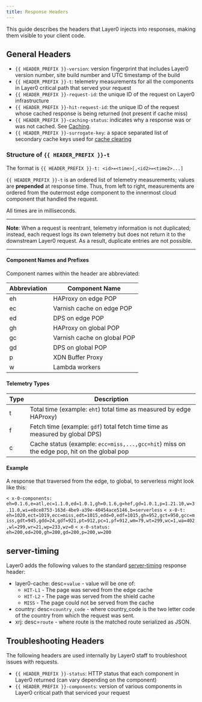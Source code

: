 ```yaml
---
title: Response Headers
---
```



This guide describes the headers that Layer0 injects into responses, making them visible to your client code.

## General Headers

- `{{ HEADER_PREFIX }}-version`: version fingerprint that includes Layer0 version number, site build number and UTC timestamp of the build
- `{{ HEADER_PREFIX }}-t`: telemetry measurements for all the components in Layer0 critical path that served your request
- `{{ HEADER_PREFIX }}-request-id`: the unique ID of the request on Layer0 infrastructure
- `{{ HEADER_PREFIX }}-hit-request-id`: the unique ID of the request whose cached response is being returned (not present if cache miss)
- `{{ HEADER_PREFIX }}-caching-status`: indicates why a response was or was not cached. See [Caching](/guides/caching#section_why_is_my_response_not_being_cached_).
- `{{ HEADER_PREFIX }}-surrogate-key`: a space separated list of secondary cache keys used for [cache clearing](/guides/purging#surrogate_keys)

### Structure of `{{ HEADER_PREFIX }}-t`

The format is `{{ HEADER_PREFIX }}-t: <id>=<time>[,<id2>=<time2>...]`

`{{ HEADER_PREFIX }}-t` is an ordered list of telemetry measurements; values are **prepended** at response time. Thus, from left to right, measurements are ordered from the outermost edge component to the innermost cloud component that handled the request.

All times are in milliseconds.

***
**Note**: When a request is reentrant, telemetry information is not duplicated; instead, each request logs its own telemetry but does not return it to the downstream Layer0 request. As a result, duplicate entries are not possible.
***


#### Component Names and Prefixes

Component names within the header are abbreviated:

| Abbreviation | Component Name |
| ------------ | -------------- |
| eh  | HAProxy on edge POP              |
| ec  | Varnish cache on edge POP        |
| ed  | DPS on edge POP                  |
| gh | HAProxy on global POP            |
| gc | Varnish cache on global POP      |
| gd | DPS on global POP                |
| p  | XDN Buffer Proxy                 |
| w  | Lambda workers                   |


#### Telemetry Types
| Type | Description |
| ------------ | -------------- |
| t | Total time (example: `eht`) total time as measured by edge HAProxy) |
| f | Fetch time (example: `gdf`) total fetch time time as measured by global DPS) |
| c | Cache status (example: `ecc=miss,...,gcc=hit`) miss on the edge pop, hit on the global pop |

#### Example
A response that traversed from the edge, to global, to serverless might look like this:


`< x-0-components: eh=0.1.6,e=atl,ec=1.1.0,ed=1.0.1,gh=0.1.6,g=hef,gd=1.0.1,p=1.21.10,w=3.11.0,wi=e8ce8753-163d-4be9-a39e-40454ace5146,b=serverless`
`< x-0-t: eh=1020,ect=1019,ecc=miss,edt=1015,edd=0,edf=1015,gh=952,gct=950,gcc=miss,gdt=945,gdd=24,gdf=921,pt=912,pc=1,pf=912,wm=79,wt=299,wc=1,wa=402,wl=299,wr=21,wp=233,wz=0`
`< x-0-status: eh=200,ed=200,gh=200,gd=200,p=200,w=200`


## server-timing

Layer0 adds the following values to the standard [server-timing](https://www.w3.org/TR/server-timing/) response header:

- layer0-cache: desc=`value` - value will be one of:
  - `HIT-L1` - The page was served from the edge cache
  - `HIT-L2` - The page was served from the shield cache
  - `MISS` - The page could not be served from the cache
- country: desc=`country_code` - where country_code is the two letter code of the country from which the request was sent.
- xrj: desc=`route` - where route is the matched route serialized as JSON.

## Troubleshooting Headers

The following headers are used internally by Layer0 staff to troubleshoot issues with requests.

- `{{ HEADER_PREFIX }}-status`: HTTP status that each component in Layer0 returned (can vary depending on the component)
- `{{ HEADER_PREFIX }}-components`: version of various components in Layer0 critical path that serviced your request
